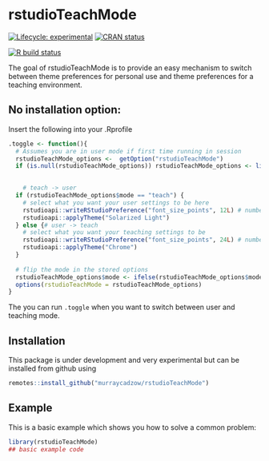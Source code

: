 
<!-- README.md is generated from README.Rmd. Please edit that file -->

# rstudioTeachMode

<!-- badges: start -->

[![Lifecycle:
experimental](https://img.shields.io/badge/lifecycle-experimental-orange.svg)](https://www.tidyverse.org/lifecycle/#experimental)
[![CRAN
status](https://www.r-pkg.org/badges/version/rstudioTeachMode)](https://CRAN.R-project.org/package=rstudioTeachMode)
<!--[![Codecov test coverage](https://codecov.io/gh/murraycadzow/rstudioTeachMode/branch/master/graph/badge.svg)](https://codecov.io/gh/murraycadzow/rstudioTeachMode?branch=master) -->
[![R build
status](https://github.com/murraycadzow/rstudioTeachMode/workflows/R-CMD-check/badge.svg)](https://github.com/murraycadzow/rstudioTeachMode/actions)
<!-- badges: end -->

The goal of rstudioTeachMode is to provide an easy mechanism to switch
between theme preferences for personal use and theme preferences for a
teaching environment.

## No installation option:

Insert the following into your .Rprofile

``` r
.toggle <- function(){
  # Assumes you are in user mode if first time running in session
  rstudioTeachMode_options <-  getOption("rstudioTeachMode")
  if (is.null(rstudioTeachMode_options)) rstudioTeachMode_options <- list(mode = "user")
  

    # teach -> user
  if (rstudioTeachMode_options$mode == "teach") {
    # select what you want your user settings to be here
    rstudioapi::writeRStudioPreference("font_size_points", 12L) # number has to be integer
    rstudioapi::applyTheme("Solarized Light")
  } else {# user -> teach
    # select what you want your teaching settings to be
    rstudioapi::writeRStudioPreference("font_size_points", 24L) # number has to be integer
    rstudioapi::applyTheme("Chrome")
  }
  
  # flip the mode in the stored options
  rstudioTeachMode_options$mode <- ifelse(rstudioTeachMode_options$mode == "teach", "user", "teach")
  options(rstudioTeachMode = rstudioTeachMode_options)
}
```

The you can run `.toggle` when you want to switch between user and
teaching mode.

## Installation

This package is under development and very experimental but can be
installed from github using

``` r
remotes::install_github("murraycadzow/rstudioTeachMode")
```

## Example

This is a basic example which shows you how to solve a common problem:

``` r
library(rstudioTeachMode)
## basic example code
```
